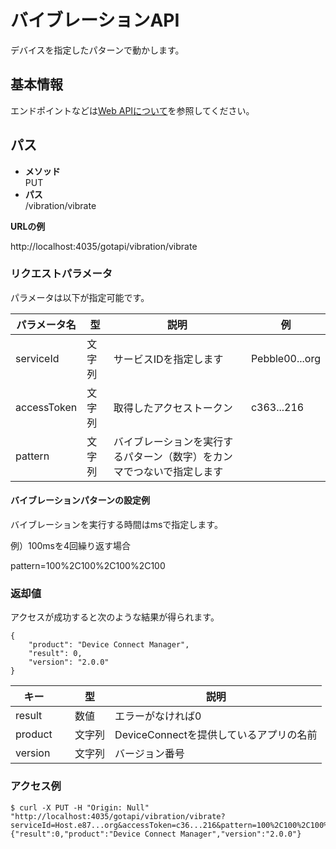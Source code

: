 # バイブレーションAPI

デバイスを指定したパターンで動かします。

## 基本情報

エンドポイントなどは[Web APIについて](../webapi/#_1)を参照してください。

## パス

- **メソッド**  
PUT
- **パス**  
/vibration/vibrate

**URLの例**

http://localhost:4035/gotapi/vibration/vibrate

### リクエストパラメータ

パラメータは以下が指定可能です。



|パラメータ名|型|説明|例|
|--------|-----|-----------------------|-------------------------------------|
|serviceId|文字列|サービスIDを指定します|Pebble00...org|
|accessToken|文字列|取得したアクセストークン|c363...216|
|pattern|文字列|バイブレーションを実行するパターン（数字）をカンマでつないで指定します|

#### バイブレーションパターンの設定例

バイブレーションを実行する時間はmsで指定します。

例）100msを4回繰り返す場合

pattern=100%2C100%2C100%2C100

### 返却値

アクセスが成功すると次のような結果が得られます。

```
{
    "product": "Device Connect Manager", 
    "result": 0, 
    "version": "2.0.0"
}
```

|キー|&nbsp;|型|説明|
|---|------|---|---|
|result|&nbsp;|数値|エラーがなければ0|
|product|&nbsp;|文字列|DeviceConnectを提供しているアプリの名前|
|version|&nbsp;|文字列|バージョン番号|

### アクセス例

```
$ curl -X PUT -H "Origin: Null" "http://localhost:4035/gotapi/vibration/vibrate?serviceId=Host.e87...org&accessToken=c36...216&pattern=100%2C100%2C100%2C100"
{"result":0,"product":"Device Connect Manager","version":"2.0.0"}
```
